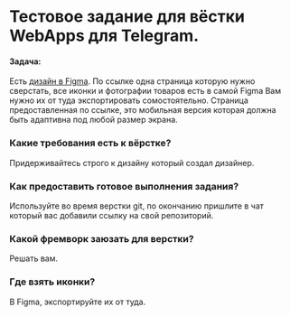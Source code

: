 # Тестовое задание для вёстки WebApps для Telegram.

#### Задача:
Есть [дизайн в Figma](https://www.figma.com/file/oCE7kXXlzmN3ARegcDt1Of/%D0%A5%D0%BE%D0%B7%D1%8F%D0%B8%D0%BD-%D0%B3%D0%BE%D1%80%D0%B1%D1%83%D1%88%D0%BA%D0%B8?type=design&node-id=815-5715&mode=design&t=HU5YPL5ZnVZBmovS-0). По ссылке одна страница которую нужно сверстать, все иконки и фотографии товаров есть в самой Figma Вам нужно их от туда экспортировать сомостоятельно. Страница предоставленная по ссылке, это мобильная версия которая должна быть адаптивна под любой размер экрана.

### Какие требования есть к вёрстке?
Придерживайтесь строго к дизайну который создал дизайнер.

### Как предоставить готовое выполнения задания?
Используйте во время верстки git, по окончанию пришлите в чат который вас добавили ссылку на свой репозиторий.

### Какой фремворк заюзать для верстки?
Решать вам.

### Где взять иконки?
В Figma, экспортируйте их от туда.
